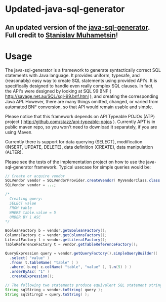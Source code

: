 #  Updated-java-sql-generator

## An updated version of the [java-sql-generator](https://github.com/stazz/java-sql-generator). Full credit to [Stanislav Muhametsin](https://github.com/stazz)!

# Usage

The java-sql-generator is a framework to generate syntactically correct SQL statements with Java language. It provides uniform, typesafe, and (reasonably) easy way to create SQL statements using provided API's. It is specifically designed to handle even really complex SQL clauses. In fact, the API's were designed by looking at SQL 99 BNF ( http://savage.net.au/SQL/sql-99.bnf.html ), and creating the corresponding Java API. However, there are many things omitted, changed, or varied from automated BNF conversion, so that API would remain usable and simple.

Please notice that this framework depends on API Typeable POJOs (ATP) project ( http://github.com/stazz/api-typeable-pojos ). Currently APT is in public maven repo, so you won't need to download it separately, if you are using Maven.

Currently there is support for data querying (SELECT), modification (INSERT, UPDATE, DELETE), data definition (CREATE), data manipulation (ALTER).

Please see the tests of the implementation project on how to use the java-sql-generator framework. Typical usecase for simple queries would be:
```java
// Create or acquire vendor
SQLVendor vendor = SQLVendorProvider.createVendor( MyVendorClass.class );
SQLVendor vendor = ...;

/*
  Creating query:
  SELECT value
  FROM table
  WHERE table.value = 5
  ORDER BY 1 ASC
*/

BooleanFactory b = vendor.getBooleanFactory();
ColumnsFactory c = vendor.getColumnsFactory();
LiteralFactory l = vendor.getLiteralFactory();
TableReferenceFactory t = vendor.getTableReferenceFactory();

QueryExpression query = vendor.getQueryFactory().simpleQueryBuilder()
  .select( "value" )
  .from( t.tableName( "table" ) )
  .where( b.eq( c.colName( "table", "value" ), l.n(5) ) )
  .orderByAsc( "1" )
  .createExpression();

// The following two statements produce equivalent SQL statement string
String sqlString = vendor.toString( query );
String sqlStirng2 = query.toString( );
```
